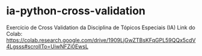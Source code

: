 # ia-python-cross-validation
Exercício de Cross Validation da Disciplina de Tópicos Especiais (IA)
Link do Colab:
https://colab.research.google.com/drive/1909LjGwZTBsKFqGPL59QQx5cdV4Lgsss#scrollTo=UiwNFZi0EwsL
